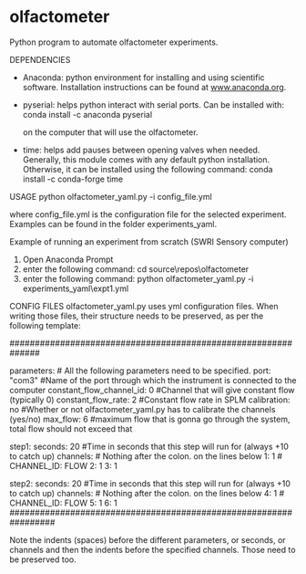 # olfactometer
Python program to automate olfactometer experiments.

DEPENDENCIES
   - Anaconda: python environment for installing and using scientific software. 
     Installation instructions can be found at www.anaconda.org.

   - pyserial: helps python interact with serial ports. Can be installed with:
     conda install -c anaconda pyserial

     on the computer that will use the olfactometer.

   - time: helps add pauses between opening valves when needed. 
     Generally, this module comes with any default python installation. Otherwise, it can be installed using the following command:
     conda install -c conda-forge time

USAGE
   python olfactometer_yaml.py -i config_file.yml

   where config_file.yml is the configuration file for the selected experiment. Examples can be found in the folder experiments_yaml.

   Example of running an experiment from scratch (SWRI Sensory computer)
   1) Open Anaconda Prompt
   2) enter the following command:
      cd source\repos\olfactometer
   3) enter the following command:
      python olfactometer_yaml.py -i experiments_yaml\expt1.yml
   
CONFIG FILES
   olfactometer_yaml.py uses yml configuration files. When writing those files, their structure needs to be preserved, as per the following template:

   ##############################################################

   parameters: # All the following parameters need to be specified.
     port: "com3" #Name of the port through which the instrument is connected to the computer
     constant_flow_channel_id: 0 #Channel that will give constant flow (typically 0)
     constant_flow_rate: 2 #Constant flow rate in SPLM
     calibration: no #Whether or not olfactometer_yaml.py has to calibrate the channels (yes/no)
     max_flow: 6 #maximum flow that is gonna go through the system, total flow should not exceed that

   step1:
     seconds: 20 #Time in seconds that this step will run for (always +10 to catch up)
     channels: # Nothing after the colon. on the lines below
      1: 1    # CHANNEL_ID: FLOW
      2: 1
      3: 1

   step2:
     seconds: 20 #Time in seconds that this step will run for (always +10 to catch up)
     channels: # Nothing after the colon. on the lines below
      4: 1    # CHANNEL_ID: FLOW
      5: 1
      6: 1
   #################################################################

   Note the indents (spaces) before the different parameters, or seconds, or channels and then the indents before the specified channels. Those need to be preserved too. 
   

